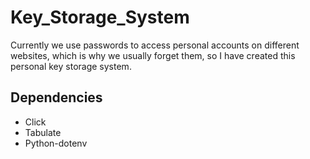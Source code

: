 # Key_Storage_System
Currently we use passwords to access personal accounts on different websites, which is why we usually forget them, so I have created this personal key storage system.

## Dependencies

* Click
* Tabulate
* Python-dotenv